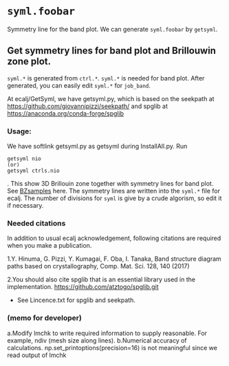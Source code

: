 # `syml.foobar` 
Symmetry line for the band plot.
We can generate `syml.foobar` by `getsyml`. 


## Get symmetry lines for band plot and Brillouwin zone plot.
`syml.*` is generated from `ctrl.*`. `syml.*` is needed for band plot.
After generated, you can easily edit `syml.*` for `job_band`.

At ecalj/GetSyml, we have getsyml.py, which is based on the
seekpath at https://github.com/giovannipizzi/seekpath/
and spglib at https://anaconda.org/conda-forge/spglib

### Usage: 
We have softlink getsyml.py as getsyml during InstallAll.py.
Run 
```
getsyml nio
(or)
getsyml ctrls.nio
```
. This show 3D Brillouin zone together with symmetry lines for band plot.
See [BZsamples](https://ecalj.sakura.ne.jp/BZgetsyml/) here.
The symmetry lines are written into the `syml.*` file for ecalj.
The number of divisions for `syml` is give by a crude algorism, so edit it if necessary.


### Needed citations
  In addition to usual ecalj acknowledgement, following citations are required when you make a publication.

   1.Y. Hinuma, G. Pizzi, Y. Kumagai, F. Oba, I. Tanaka, 
     Band structure diagram paths based on crystallography,
     Comp. Mat. Sci. 128, 140 (2017)
     
   2.You should also cite spglib that is an essential library used in the implementation.
     https://github.com/atztogo/spglib.git

* See Lincence.txt for spglib and seekpath.

### (memo for developer)
   a.Modify lmchk to write required information to supply reasonable.
     For example, ndiv (mesh size along lines).
   b.Numerical accuracy of calculations. 
     np.set_printoptions(precision=16) is not meaningful since we read output of lmchk


